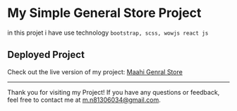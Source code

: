 # My Simple General Store Project

in this projet i have use technology `bootstrap, scss, wowjs react js`

## Deployed Project

Check out the live version of my project: [Maahi Genral Store](https://maahistore.vercel.app/)

---

Thank you for visiting my Project! If you have any questions or feedback, feel free to contact me at [m.n81306034@gmail.com](mailto:m.n81306034@gmail.com).
